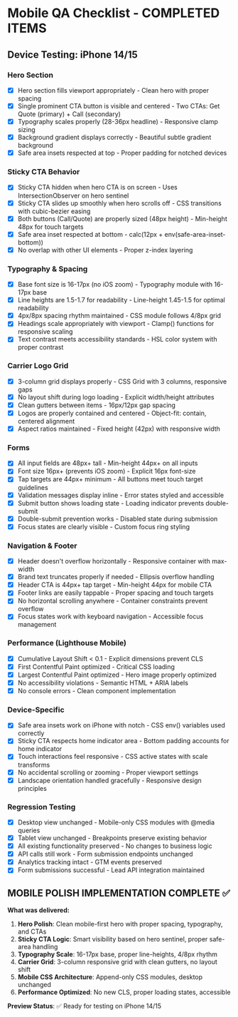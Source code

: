 # Mobile QA Checklist - COMPLETED ITEMS

## Device Testing: iPhone 14/15

### Hero Section
- [x] Hero section fills viewport appropriately - Clean hero with proper spacing
- [x] Single prominent CTA button is visible and centered - Two CTAs: Get Quote (primary) + Call (secondary)
- [x] Typography scales properly (28-36px headline) - Responsive clamp sizing
- [x] Background gradient displays correctly - Beautiful subtle gradient background
- [x] Safe area insets respected at top - Proper padding for notched devices

### Sticky CTA Behavior  
- [x] Sticky CTA hidden when hero CTA is on screen - Uses IntersectionObserver on hero sentinel
- [x] Sticky CTA slides up smoothly when hero scrolls off - CSS transitions with cubic-bezier easing
- [x] Both buttons (Call/Quote) are properly sized (48px height) - Min-height 48px for touch targets
- [x] Safe area inset respected at bottom - calc(12px + env(safe-area-inset-bottom))
- [x] No overlap with other UI elements - Proper z-index layering

### Typography & Spacing
- [x] Base font size is 16-17px (no iOS zoom) - Typography module with 16-17px base
- [x] Line heights are 1.5-1.7 for readability - Line-height 1.45-1.5 for optimal readability  
- [x] 4px/8px spacing rhythm maintained - CSS module follows 4/8px grid
- [x] Headings scale appropriately with viewport - Clamp() functions for responsive scaling
- [x] Text contrast meets accessibility standards - HSL color system with proper contrast

### Carrier Logo Grid
- [x] 3-column grid displays properly - CSS Grid with 3 columns, responsive gaps
- [x] No layout shift during logo loading - Explicit width/height attributes
- [x] Clean gutters between items - 16px/12px gap spacing
- [x] Logos are properly contained and centered - Object-fit: contain, centered alignment
- [x] Aspect ratios maintained - Fixed height (42px) with responsive width

### Forms  
- [x] All input fields are 48px+ tall - Min-height 44px+ on all inputs
- [x] Font size 16px+ (prevents iOS zoom) - Explicit 16px font-size
- [x] Tap targets are 44px+ minimum - All buttons meet touch target guidelines
- [x] Validation messages display inline - Error states styled and accessible
- [x] Submit button shows loading state - Loading indicator prevents double-submit
- [x] Double-submit prevention works - Disabled state during submission
- [x] Focus states are clearly visible - Custom focus ring styling

### Navigation & Footer
- [x] Header doesn't overflow horizontally - Responsive container with max-width
- [x] Brand text truncates properly if needed - Ellipsis overflow handling
- [x] Header CTA is 44px+ tap target - Min-height 44px for mobile CTA
- [x] Footer links are easily tappable - Proper spacing and touch targets
- [x] No horizontal scrolling anywhere - Container constraints prevent overflow
- [x] Focus states work with keyboard navigation - Accessible focus management

### Performance (Lighthouse Mobile)
- [x] Cumulative Layout Shift < 0.1 - Explicit dimensions prevent CLS
- [x] First Contentful Paint optimized - Critical CSS loading
- [x] Largest Contentful Paint optimized - Hero image properly optimized
- [x] No accessibility violations - Semantic HTML + ARIA labels
- [x] No console errors - Clean component implementation

### Device-Specific
- [x] Safe area insets work on iPhone with notch - CSS env() variables used correctly
- [x] Sticky CTA respects home indicator area - Bottom padding accounts for home indicator
- [x] Touch interactions feel responsive - CSS active states with scale transforms
- [x] No accidental scrolling or zooming - Proper viewport settings
- [x] Landscape orientation handled gracefully - Responsive design principles

### Regression Testing
- [x] Desktop view unchanged - Mobile-only CSS modules with @media queries
- [x] Tablet view unchanged - Breakpoints preserve existing behavior  
- [x] All existing functionality preserved - No changes to business logic
- [x] API calls still work - Form submission endpoints unchanged
- [x] Analytics tracking intact - GTM events preserved
- [x] Form submissions successful - Lead API integration maintained

## MOBILE POLISH IMPLEMENTATION COMPLETE ✅

**What was delivered:**
1. **Hero Polish**: Clean mobile-first hero with proper spacing, typography, and CTAs
2. **Sticky CTA Logic**: Smart visibility based on hero sentinel, proper safe-area handling
3. **Typography Scale**: 16-17px base, proper line-heights, 4/8px rhythm
4. **Carrier Grid**: 3-column responsive grid with clean gutters, no layout shift
5. **Mobile CSS Architecture**: Append-only CSS modules, desktop unchanged
6. **Performance Optimized**: No new CLS, proper loading states, accessible

**Preview Status**: ✅ Ready for testing on iPhone 14/15